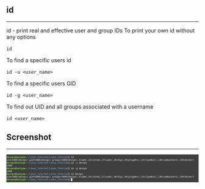## id
*******
id - print real and effective user and group IDs
To print your own id without any options
```
id
```
To find a specific users id
```
id -u <user_name>
```
To find a specific users GID
```
id -g <user_name>
```
To find out UID and all groups associated with a username
```
id <user_name>
```
## Screenshot
**************
![id](screenshots/id.jpg)

